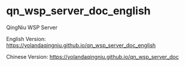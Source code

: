 # qn_wsp_server_doc_english
QingNiu WSP Server

English Version: https://yolandaqingniu.github.io/qn_wsp_server_doc_english

Chinese Version: https://yolandaqingniu.github.io/qn_wsp_server_doc
